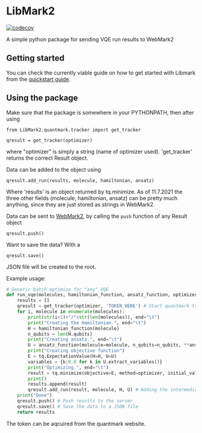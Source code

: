 # LibMark2
[![codecov](https://codecov.io/gh/quantum-ohtu/LibMark2/branch/main/graph/badge.svg?token=GSS0W01NXZ)](https://codecov.io/gh/quantum-ohtu/LibMark2)

A simple python package for sending VQE run results to WebMark2

## Getting started

You can check the currently viable guide on how to get started with Libmark from the [quickstart guide](documentation/quickstart.md).

## Using the package

Make sure that the package is somewhere in your PYTHONPATH, then after using
```
from LibMark2.quantmark.tracker import get_tracker

qresult = get_tracker(optimizer)
```
where "optimizer" is simply a string (name of optimizer used). 'get_tracker' returns the correct Result object.

Data can be added to the object using
```
qresult.add_run(results, molecule, hamiltonian, ansatz)
```
Where 'results' is an object returned by tq.minimize. As of 11.7.2021 the three other fields (molecule, hamiltonian, ansatz) can be pretty much anything, since they are just stored as strings in WebMark2.

Data can be sent to [WebMark2](https://github.com/quantum-ohtu/WebMark2), by calling the ```push``` function of any Result object
```
qresult.push()
```
Want to save the data? With a
```
qresult.save()
```
JSON file will be created to the root.

Example usage:

```python
# Generic batch optimize for "any" VQE
def run_vqe(molecules, hamiltonian_function, ansatz_function, optimizer, silent=True, **ansatz_kwargs):
    results = []
    qresult = get_tracker(optimizer, 'TOKEN_HERE') # Start quantmark tracking
    for i, molecule in enumerate(molecules):
        print(str(i+1)+"/"+str(len(molecules)), end="\t")
        print("Creating the Hamiltonian.", end="\t")
        H = hamiltonian_function(molecule)
        n_qubits = len(H.qubits)
        print("Creating ansatz.", end="\t")
        U = ansatz_function(molecule=molecule, n_qubits=n_qubits, **ansatz_kwargs)
        print("Creating objective function")
        E = tq.ExpectationValue(H=H, U=U)
        variables = {k:0.0 for k in U.extract_variables()}
        print("Optimizing.", end="\t")
        result = tq.minimize(objective=E, method=optimizer, initial_values=variables, silent=silent)
        print()
        results.append(result)
        qresult.add_run(result, molecule, H, U) # Adding the intermediate result
    print("Done")
    qresult.push() # Push results to the server
    qresult.save() # Save the data to a JSON file
    return results
```

The token can be aqcuired from the quantmark website.
